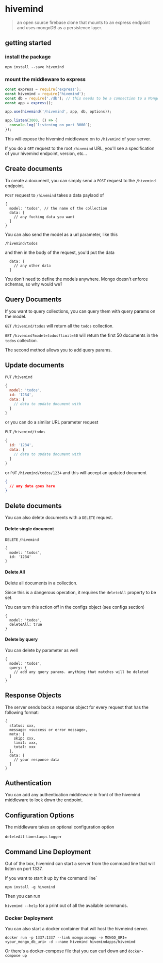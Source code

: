 # hivemind
> an open source firebase clone that mounts to an express endpoint and uses mongoDB as a persistence layer. 

## getting started 

### install the package
`npm install --save hivemind`

### mount the middleware to express

```javascript
const express = require('express');
const hivemind = require('hivemind');
const db = require('./db'); // this needs to be a connection to a MongoDB instance
const app = express(); 

app.use(hivemind('/hivemind', app, db, options));

app.listen(3000, () => {
  console.log(`listening on port 3000`);
});
```

This will expose the hivemind middleware on to `/hivemind` of your server. 

If you do a `GET` request to the root `/hivemind` URL, you'll see a specification of your hivemind endpoint, version, etc... 

## Create documents 

To create a document, you can simply send a `POST` request to the `/hivemind` endpoint.

`POST` request to `/hivemind` takes a data paylaod of 

```
{
  model: 'todos', // the name of the collection
  data: {
    // any fucking data you want   
  }
}
```

You can also send the model as a url parameter, like this

`/hivemind/todos`

and then in the body of the request, you'd put the data

```
  data: {
    // any other data
  }
```

You don't need to define the models anywhere. Mongo doesn't enforce schemas, so why would we? 

## Query Documents 

If you want to query collections, you can query them with query params on the model. 

`GET` `/hivemind/todos` will return all the `todos` collection. 

`GET` `/hivemind?model=todos?limit=50` will return the first 50 documents in the `todos` collection. 

The second method allows you to add query params. 

## Update documents 

`PUT` `/hivemind` 

```javascript
{
  model: 'todos',
  id: '1234',
  data: {
    // data to update document with
  }
}
```

or you can do a similar URL parameter request

`PUT` `/hivemind/todos`
```javascript
{
  id: '1234',
  data: {
    // data to update document with
  }
}
```
or
`PUT` `/hivemind/todos/1234`
and this will accept an updated document 
```JSON
{
  // any data goes here 
}
```
## Delete documents 

You can also delete documents with a `DELETE` request. 

#### Delete single document 

`DELETE` `/hivemind`

```
{
  model: 'todos',
  id: '1234'
}
```

#### Delete All 
Delete all documents in a collection.

Since this is a dangerous operation, it requires the `deleteAll` property to be set. 

You can turn this action off in the configs object (see configs section) 

```
{
  model: 'todos',
  deleteAll: true
}
```

#### Delete by query 

You can delete by parameter as well 

```
{
  model: 'todos',
  query: {
    // add any query params. anything that matches will be deleted 
  }
}
```

## Response Objects 

The server sends back a response object for every request that has the following format:

```
{
  status: xxx,
  message: <success or error message>,
  meta: {
    skip: xxx,
    limit: xxx,
    total: xxx
  },
  data: {
    // your response data 
  }
}
```

## Authentication 
You can add any authentication middleware in front of the hivemind middleware to lock down the endpoint. 

## Configuration Options 

The middleware takes an optional configuration option 

`deleteAll`
`timestamps`
`logger`

## Command Line Deployment 

Out of the box, hivemind can start a server from the command line that will listen on port 1337. 

If you want to start it up by the command line`

`npm install -g hivemind`

Then you can run 

`hivemind --help` for a print out of all the available commands.

### Docker Deployment 
You can also start a docker container that will host the hivmeind server. 

```
docker run -p 1337:1337 --link mongo:mongo -e MONGO_URI=<your_mongo_db_uri> -d --name hivemind hivemindapps/hivemind
```

Or there's a docker-compose file that you can curl down and `docker-compose up` 


